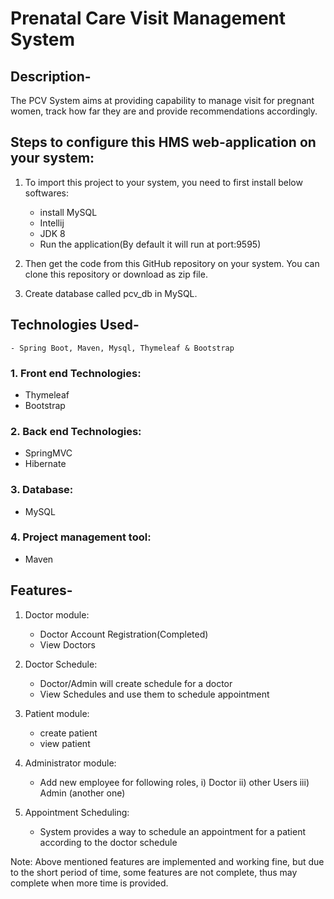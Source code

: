 # Prenatal Care Visit Management System

## Description-
The PCV System aims at providing capability to manage visit for pregnant women,
track how far they are and provide recommendations accordingly.

## Steps to configure this HMS web-application on your system:

1. To import this project to your system, you need to first install below softwares: 
    - install MySQL
    - Intellij
    - JDK 8
    - Run the application(By default it will run at port:9595)

2. Then get the code from this GitHub repository on your system. You can clone this repository or download as zip file.
3. Create database called pcv_db in MySQL.

## Technologies Used-
    - Spring Boot, Maven, Mysql, Thymeleaf & Bootstrap
### 1. Front end Technologies:
  - Thymeleaf
  - Bootstrap
  
### 2. Back end Technologies:
  - SpringMVC 
  - Hibernate
  
### 3. Database:
  - MySQL
  
### 4. Project management tool:
  - Maven


## Features-
  1. Doctor module:
      - Doctor Account Registration(Completed)
      - View Doctors
  2. Doctor Schedule:
        - Doctor/Admin will create schedule for a doctor
        - View Schedules and use them to schedule appointment
      
3. Patient module:
      - create patient
      - view patient
      
4. Administrator module:
      - Add new employee for following roles,
                      i) Doctor
                     ii) other Users
                    iii) Admin (another one)
5. Appointment Scheduling:
    - System provides a way to schedule an appointment for a patient according to the doctor schedule

Note: Above mentioned features are implemented and working fine, but due to the short period of time,
some features are not complete, thus may complete when more time is provided.


